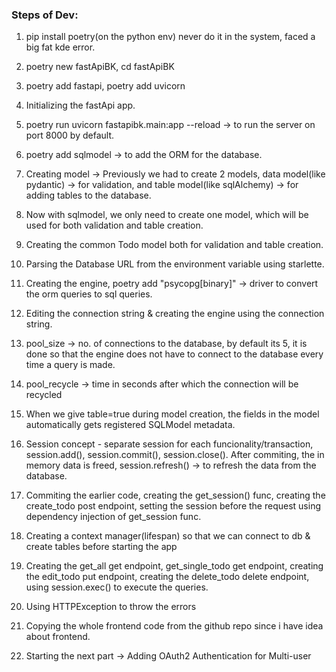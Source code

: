 ### Steps of Dev:
1. pip install poetry(on the python env) never do it in the system, faced a big fat kde error.
2. poetry new fastApiBK, cd fastApiBK
2. poetry add fastapi, poetry add uvicorn
3. Initializing the fastApi app.
4. poetry run uvicorn fastapibk.main:app --reload -> to run the server on port 8000 by default.
5. poetry add sqlmodel -> to add the ORM for the database.
6. Creating model -> Previously we had to create 2 models, data model(like pydantic) -> for validation, and table model(like sqlAlchemy) -> for adding tables to the database.
7. Now with sqlmodel, we only need to create one model, which will be used for both validation and table creation.
8. Creating the common Todo model both for validation and table creation.
9. Parsing the Database URL from the environment variable using starlette.
10. Creating the engine, poetry add "psycopg[binary]" -> driver to convert the orm queries to sql queries.
11. Editing the connection string & creating the engine using the connection string.
12. pool_size -> no. of connections to the database, by default its 5, it is done so that the engine does not have to connect to the database every time a query is made.
13. pool_recycle -> time in seconds after which the connection will be recycled

14. When we give table=true during model creation, the fields in the model automatically gets registered SQLModel metadata.
15. Session concept - separate session for each funcionality/transaction, session.add(), session.commit(), session.close(). After commiting, the in memory data is freed, session.refresh() -> to refresh the data from the database.
16. Commiting the earlier code, creating the get_session() func, creating the create_todo post endpoint, setting the session before the request using dependency injection of get_session func.
17. Creating a context manager(lifespan) so that we can connect to db & create tables before starting the app
18. Creating the get_all get endpoint, get_single_todo get endpoint, creating the edit_todo put endpoint, creating the delete_todo delete endpoint, using session.exec() to execute the queries.
19. Using HTTPException to throw the errors

20. Copying the whole frontend code from the github repo since i have idea about frontend.

21. Starting the next part -> Adding OAuth2 Authentication for Multi-user
